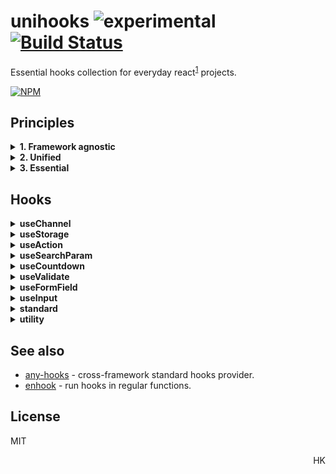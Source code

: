 # unihooks ![experimental](https://img.shields.io/badge/stability-experimental-yellow) [![Build Status](https://travis-ci.org/unihooks/unihooks.svg?branch=master)](https://travis-ci.org/unihooks/unihooks)

Essential hooks collection for everyday react<sup>[1](#user-content-1)</sup> projects.

[![NPM](https://nodei.co/npm/unihooks.png?mini=true)](https://nodei.co/npm/unihooks/)

<!--
```js
import { useMedia, useQueryParam, useLocalStorage } from 'unihooks'

const MyComponent = () => {
  let [ location, setLocation ] = useMedia()
  let [ id, setId ] = useQueryParam('id', 0)
  let [ cart, setCart ] = useLocalStorage('cart', [])

  // ...
}
```
-->

## Principles

<details>
<summary><strong id="1">1. Framework agnostic</strong></summary>
<br/>

_Unihooks_ are not bound to react and work with any hooks-enabled framework:

* [react](https://ghub.io/react)
* [preact](https://ghub.io/preact)
* [haunted](https://ghub.io/haunted)
* [neverland](https://ghub.io/neverland)
* [atomico](https://ghub.io/atomico)
* [fuco](https://ghub.io/fuco)
* [spect](https://ghub.io/spect)
* [augmentor](https://ghub.io/augmentor)

See [any-hooks](https://ghub.io/any-hooks) for the full list.

<!--
To switch hooks framework:

```js
import setHooks, { useState, useEffect } from 'unihooks'
import * as preactHooks from 'preact/hooks'

setHooks(preactHooks)
```
-->
</details>

<details>
<summary><strong>2. Unified</strong></summary>
<br/>

_Unihooks_ follow `useState` signature for intuitivity.

```js
let [ state, actions ] = useValue( target?, init | update? )
```

<!--
<sub>Inspired by [upsert](https://github.com/tc39/proposal-upsert), combining _insert_ and _update_ into a single function.</sub>
-->
</details>


<details>
<summary><strong>3. Essential</strong></summary>
<br/>

_Unihooks_ deliver value in reactive context, they're not mere wrappers for native API. Static hooks are avoided.

```js
const MyComponent = () => { let ua = useUserAgent() } // ✘ − user agent never changes
const MyComponent = () => { let ua = navigator.userAgent } // ✔ − direct API must be used instead
```

<!--
## Who Uses Unihooks

* [wishbox](https://wishbox.gift)
* [mobeewave]()
-->
</details>

## Hooks

<details>
<summary><strong>useChannel</strong></summary>

#### `[value, setValue] = useChannel(key, init?, deps?)`

Global value provider - `useState` with value identified globally by `key`.
Can be used as value store, eg. as application model layer without persistency. Also can be used for intercomponent communication.

`init` can be a value or a function, and (re)applies if the `key` (or `deps`) changes.

```js
import { useChannel } from 'unihooks'

function Component () {
  let [users, setUsers] = useChannel('users', {
    data: [],
    loading: false,
    current: null
  })

  setUsers({ ...users, loading: true })

  // or as reducer
  setUsers(users => { ...users, loading: false })
}
```
</details>


<details>
<summary><strong>useStorage</strong></summary>

#### `[value, setValue] = useStorage(key, init?, options?)`

`useChannel` with persistency to local/session storage. Subscribes to `storage` event - updates if storage is changed from another tab.

```js
import { useStorage } from 'unihooks'

function Component1 () {
  const [count, setCount] = useStorage('my-count', 1)
}

function Component2 () {
  const [count, setCount] = useStorage('my-count')
  // count === 1

  setCount(2)
  // (↑ updates Component1 too)
}

function Component3 () {
  const [count, setCount] = useStorage('another-count', (value) => {
    // ...initialize value from store
    return value
  })
}
```

#### `options`

* `prefix` - prefix that's added to stored keys.
* `storage` - manually pass session/local/etc storage.
<!-- * `interval` - persistency interval -->

Reference: [useStore](https://ghub.io/use-store).

</details>

<details>
<summary><strong>useAction</strong></summary>

#### `[action] = useAction(key, cb, deps?)`

Similar to `useChannel`, but used for storing functions. Different from `useChannel` in the same way the `useCallback` is different from `useMemo`. `deps` indicate if value must be reinitialized.

```js
function RootComponent() {
  useAction('load-content', async (slug, fresh = false) => {
    const url = `/content/${slug}`
    const cache = fresh ? 'reload' : 'force-cache'
    const res = await fetch(url, { cache })
    return await res.text()
  })
}

function Content ({ slug = '/' }) {
  let [content, setContent] = useState()
  let [load] = useAction('load-content')
  useEffect(() => load().then(setContent), [slug])
  return html`
    <article>${content}</article>
  `
}
```

</details>

<details>
<summary><strong>useSearchParam</strong></summary>

#### `[value, setValue] = useSearchParam(name, init?)`

Reflect value to `location.search`. `value` is turned to string via [URLSearchParams](https://developer.mozilla.org/en-US/docs/Web/API/URLSearchParams).
To serialize objects or arrays, provide `.toString` method or convert manually.

**NOTE**. Patches `history.push` and `history.replace` to enable `pushstate` and `replacestate` events.

```js
function MyComponent () {
  let [id, setId] = useSearchParam('id')
}
```

</details>

<!--
<details>
<summary><strong>useCookie</strong></summary>

#### `[value, setValue] = useCookie(name, init?)`

Cookies accessor hook.

```js
function MyComponent () {
  const [cookie, setCookie] = useCookie('foo')

  useEffect(() => {
    setCookie('baz')
  })
}
```

Does not observe cookies (there's no implemented API for that).

</details>
-->

<!--
<details>
<summary><strong>useAttribute</strong></summary>

#### `[attr, setAttr] = useAttribute( element | ref, name)`

Element attribute hook. Serializes value to attribute, creates attribute observer, handles edge-cases. `null`/`undefined` value removes attribute from element.

```js
function MyButton() {
  let [attr, setAttr] = useAttribute(el, 'loading')

  setAttr(true)

  useEffect(() => {
    // remove attribute
    return () => setAttr()
  }, [])
}
```
</details>
-->

<!-- - [ ] `useLocation` − window.location state -->
<!-- - [ ] `useRoute` − `useLocation` with param matching -->
<!-- - [ ] `useData` − read / write element dataset -->
<!-- - [ ] `useClass` − manipulate element `classList` -->
<!-- - [ ] `useMount` − `onconnected` / `ondisconnected` events -->
<!-- - [ ] `useStyle` − set element style -->
<!-- - [ ] `usePermission` -->
<!-- - [ ] `useTitle` -->
<!-- - [ ] `useMeta` -->
<!-- - [ ] `useRoute` -->
<!-- - [ ] `useMutation` − -->
<!-- - [ ] `useHost` −  -->

<!--
<details>
<summary><strong>useElement</strong></summary>

#### `[element] = useElement( selector | element | ref )`

Get element, either from `ref`, by `selector` or directly.

Updates whenever selected element or `ref.current` changes.

```js
function MyButton() {
  let ref = useRef()
  let [value, setValue] = useElement(ref)

  return <input ref={ref} value={value}/>
}
```

</details>
-->

<!--
<details>
<summary><strong>useRender</strong></summary>

#### `[content, render] = useRender( element | ref )`

Get or set element content.

```js
function MyButton() {
  let ref = useRef()
  let [content, render] = useRender(ref)

  render(<input ref={ref} value={value}/>)
}
```
</details>
-->

<!-- - [ ] `useResource` − async source with state -->
<!-- - [ ] `useFiles` -->
<!-- - [ ] `useDB` -->
<!-- - [ ] `useClipboard` -->
<!-- - [ ] `useFavicon` -->
<!-- - [ ] `useRemote` -->
<!-- - [ ] `useHistory` − -->
<!-- - [ ] `useHotkey` -->


<!--
<details><summary><strong>useProps</strong></summary>

#### `[props, setProps] = useProps(element | ref, init?)`

Element props hook. Observes element attributes and properties changes.

Observable properties are detected as:

1. Standard prototype properties.
2. Non-standard properties, set on element at the init moment.
3. Properties defined in `init`.

Primitive values are serialized as element attributes, objects and arrays as properties.

```js
```
</details>
-->


<details>
<summary><strong>useCountdown</strong></summary>

#### `[n, reset] = useCountdown(startValue, interval=1000 | schedule?)`

Countdown value from `startValue` down to `0` with indicated `interval` in ms. Alternatively, a scheduler function can be passed as `schedule` argument, that can be eg. [worker-timers](https://ghub.io/worker-timers)-based implementation.

```js
import { useCountdown } from 'unihooks'
import { setInterval, clearInterval } from 'worker-timers'

const Demo = () => {
  const [count, reset] = useCountdown(30, fn => {
    let id = setInterval(fn, 1000)
    return () => clearInterval(id)
  });

  return `Remains: ${count}s`
};
```
</details>


<details>
<summary><strong>useValidate</strong></summary>

#### `[error, validate] = useValidate(validator: Function | Array, init? )`

Provides validation functionality.

* `validator` is a function or an array of functions `value => error | true ?`.
* `init` is optional initial value to validate.

```js
function MyComponent () {
  let [usernameError, validateUsername] = useValidate([
    value => !value ? 'Username is required' : true,
    value => value.length < 2 ? 'Username must be at least 2 chars long' : true
  ])

  return <>
    <input onChange={e => validateUsername(e.target.value) && handleInputChange(e) } {...inputProps}/>
    { usernameError }
  </>
}
```
</details>


<details>
<summary><strong>useFormField</strong></summary>

#### `[props, field] = useFormField( options )`

Form field state controller. Handles input state and validation.
Useful for organizing controlled inputs or forms, a nice minimal replacement to form hooks libraries.

```js
let [props, field] = useFormField({
  name: 'password',
  type: 'password',
  validate: value => !!value
})

// to set new input value
useEffect(() => field.set(newValue))

return <input {...props} />
```

#### `options`

* `value` - initial input value.
* `persist = false` - persist input state between sessions.
* `validate` - custom validator for input, modifies `field.error`. See `useValidate`.
* `required` - if value must not be empty.
* `...props` - the rest of props is passed to `props`

#### `field`

* `value` - current input value.
* `error` - current validation error. Revalidates on blur, `null` on focus.
* `valid: bool` - is valid value, revalidates on blur.
* `focus: bool` - if input is focused.
* `touched: bool` - if input was focused.
* `set(value)` - set input value.
* `reset()` - reset form state to initial.
* `validate(value)` - force-validate input.

</details>

<details>
<summary><strong>useInput</strong></summary>

#### `[value, setValue] = useInput( element | ref )`

Uncontrolled input element hook. Updates if input value changes.
Setting `null` / `undefined` removes attribute from element.
Useful for organizing simple input controllers, for advanced cases see [useFormField](#useFormField).

```js
function MyButton() {
  let ref = useRef()
  let [value, setValue] = useInput(ref)

  useEffect(() => {
    // side-effect when value changes
  }, [value])

  return <input ref={ref} />
}
```
</details>

<!--
<details><summary><strong>useForm</strong></summary>

#### `[fields, form] = useForm( fieldOptions )`

High-order hook, combining multiple `useFormFields`. Useful building app forms.

```js
function MyForm() {
  let [fields, form] = useForm({
    username: { required },
    password: { type: 'password', required }
  })

  return <form onSubmit={e => {
    e.preventDefault()
    if (!form.validate()) return
    handleSubmit(form.values)
  }}>
    <input {...fields.username} />
    <input {...fields.password} />
    <input type="submit" />
  </form>
}
```

#### `fieldOptions`

Object with keys as field names and props as props for `useFormField`.

#### `fields`

Object with `useFormField`s.

#### `form`

Form state.

* `valid`
* `errors`
* `values`
* `touched`
* `set()`
* `reset()`
* `validate()`

</details>
-->

<!-- - [ ] `useTable` − table state hook -->
<!-- - [ ] `useDialog` − dialog builder helper -->
<!-- - [ ] `useMenu` − menu builder helper -->
<!-- - [ ] `useToast` − toast builder helper -->
<!-- - [ ] `usePopover` − popover builder helper -->
<!-- - [ ] `useLocale` − -->

<!-- #### Appearance -->

<!-- - [ ] `useMedia` -->
<!-- - [ ] `useCSS` -->
<!-- - [ ] `useSize` -->
<!-- - [ ] `useFullscreen` -->
<!-- - [ ] `useAudio` -->
<!-- - [ ] `useSpeech` -->
<!-- - [ ] `useLockBodyScroll` -->

<!-- #### Interaction -->

<!-- - [ ] `useHover` − hover state of an element -->
<!-- - [ ] `useEvent` − subscribe to an event -->
<!-- - [ ] `useResize` − track element size -->
<!-- - [ ] `useIntersection` − track element intersection via Intersection observer -->
<!-- - [ ] `useDrag` / `useDrop` − drag / drop interaction helper -->
<!-- - [ ] `useIdle` − track idle state -->
<!-- - [ ] `useMove` − track mouse/pointer move with inertia -->
<!-- - [ ] `usePan` − track panning -->
<!-- - [ ] `useZoom` − track zoom -->
<!-- - [ ] `useKey` − track key press -->
<!-- - [ ] `useShortcut` − track combination of keys -->
<!-- - [ ] `useArrows` − track arrows -->
<!-- - [ ] `useTyping` − detect if user is typing -->
<!-- - [ ] `useScrolling` − detect if user is scolling -->
<!-- - [ ] `usePageLeave` − -->
<!-- - [ ] `useScroll` − -->
<!-- - [ ] `useClickAway` − -->
<!-- - [ ] `useFocusOutside` − -->

<!-- #### Hardware -->

<!-- - [ ] `useNetwork` -->
<!-- - [ ] `useOrientation` -->
<!-- - [ ] `useMedia` -->
<!-- - [ ] `useAccelerometer` -->
<!-- - [ ] `useBattery` -->
<!-- - [ ] `useGeolocation` -->
<!-- - [ ] `useMediaDevices` -->
<!-- - [ ] `useVibrate` -->
<!-- - [ ] `useMotion` -->

<!-- #### Async / Stream -->

<!-- - [ ] `useStream` -->
<!-- - [ ] `useObservable` -->
<!-- - [ ] `useAsyncIterator` -->
<!-- - [ ] `useGenerator` -->
<!-- - [ ] `usePromise` -->
<!-- - [ ] `useEmitter` -->

<!--
<details>
<summary><strong>useThrottle</strong></summary>
</details>

<!-- - [ ] `useDefined` -->
<!-- - [ ] `useTween` -->
<!-- - [ ] `useTimeout` -->
<!-- - [ ] `useInterval` -->
<!-- - [ ] `useIdle` -->
<!-- - [ ] `useImmediate` -->
<!-- - [ ] `useRaf` -->
<!-- - [ ] `useToggle` -->
<!-- - [ ] `usePing` -->
<!-- - [ ] `useFSM` -->
<!-- - [ ] `useAsync` -->
<!-- - [ ] `useHooked` - run hooks-enabled effect -->
<!-- - [ ] `useCounter` − track state of a number -->


<details>
<summary><strong>standard</strong></summary>
<br/>

For convenience, unihooks export current framework hooks. To switch hooks, use `setHooks` - the default export.

```js
import setHooks, { useState, useEffect } from 'unihooks'
import * as hooks from 'preact/hooks'

setHooks(hooks)

function Timer() {
  let [count, setCount] = useState(0)
  useEffect(() => {
    let id = setInterval(() => setCount(c => ++c))
    return () => clearInterval(id)
  }, [])
}
```

</details>

<details>
<summary><strong>utility</strong></summary>
<br/>

Utility hooks, useful for high-order-hooks.

#### `update = useUpdate()`

Force-update component, regardless of internal state.

#### `prev = usePrevious(value)`

Returns the previous state as described in the [React hooks FAQ](https://reactjs.org/docs/hooks-faq.html#how-to-get-the-previous-props-or-state).

<!--
useSyncEffect
useInit
useDestroy
useResetState
-->

</details>

## See also

* [any-hooks](https://ghub.io/any-hooks) - cross-framework standard hooks provider.
* [enhook](https://ghub.io/enhook) - run hooks in regular functions.

## License

MIT

<p align="right">HK</p>

